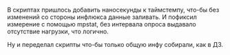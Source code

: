 В скриптах пришлось добавить наносекунды к таймстемпу, что-бы без изменений со стороны инфлюкса данные заливать. И пофиксил измерение с помощью mpstat, без интервала опроса выдавало отсутствие нагрузки, что логично.

Ну и переделал скрипты что-бы только общую инфу собирали, как в ДЗ.

